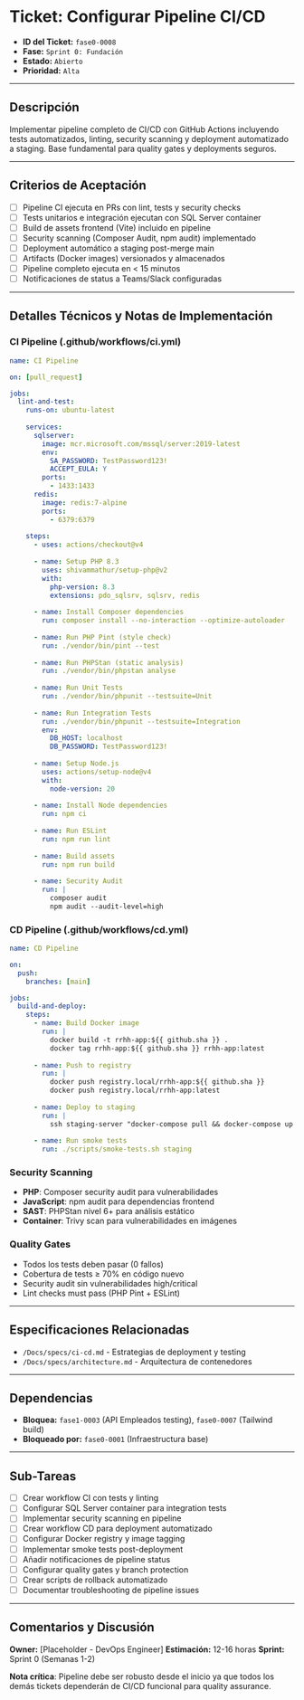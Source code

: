 # Ticket: Configurar Pipeline CI/CD

- **ID del Ticket:** `fase0-0008`
- **Fase:** `Sprint 0: Fundación`
- **Estado:** `Abierto`
- **Prioridad:** `Alta`

---

## Descripción

Implementar pipeline completo de CI/CD con GitHub Actions incluyendo tests automatizados, linting, security scanning y deployment automatizado a staging. Base fundamental para quality gates y deployments seguros.

---

## Criterios de Aceptación

- [ ] Pipeline CI ejecuta en PRs con lint, tests y security checks
- [ ] Tests unitarios e integración ejecutan con SQL Server container
- [ ] Build de assets frontend (Vite) incluido en pipeline
- [ ] Security scanning (Composer Audit, npm audit) implementado
- [ ] Deployment automático a staging post-merge main
- [ ] Artifacts (Docker images) versionados y almacenados
- [ ] Pipeline completo ejecuta en < 15 minutos
- [ ] Notificaciones de status a Teams/Slack configuradas

---

## Detalles Técnicos y Notas de Implementación

### CI Pipeline (.github/workflows/ci.yml)
```yaml
name: CI Pipeline

on: [pull_request]

jobs:
  lint-and-test:
    runs-on: ubuntu-latest
    
    services:
      sqlserver:
        image: mcr.microsoft.com/mssql/server:2019-latest
        env:
          SA_PASSWORD: TestPassword123!
          ACCEPT_EULA: Y
        ports:
          - 1433:1433
      redis:
        image: redis:7-alpine
        ports:
          - 6379:6379
    
    steps:
      - uses: actions/checkout@v4
      
      - name: Setup PHP 8.3
        uses: shivammathur/setup-php@v2
        with:
          php-version: 8.3
          extensions: pdo_sqlsrv, sqlsrv, redis
          
      - name: Install Composer dependencies
        run: composer install --no-interaction --optimize-autoloader
        
      - name: Run PHP Pint (style check)
        run: ./vendor/bin/pint --test
        
      - name: Run PHPStan (static analysis)
        run: ./vendor/bin/phpstan analyse
        
      - name: Run Unit Tests
        run: ./vendor/bin/phpunit --testsuite=Unit
        
      - name: Run Integration Tests
        run: ./vendor/bin/phpunit --testsuite=Integration
        env:
          DB_HOST: localhost
          DB_PASSWORD: TestPassword123!
          
      - name: Setup Node.js
        uses: actions/setup-node@v4
        with:
          node-version: 20
          
      - name: Install Node dependencies
        run: npm ci
        
      - name: Run ESLint
        run: npm run lint
        
      - name: Build assets
        run: npm run build
        
      - name: Security Audit
        run: |
          composer audit
          npm audit --audit-level=high
```

### CD Pipeline (.github/workflows/cd.yml)
```yaml
name: CD Pipeline

on:
  push:
    branches: [main]

jobs:
  build-and-deploy:
    steps:
      - name: Build Docker image
        run: |
          docker build -t rrhh-app:${{ github.sha }} .
          docker tag rrhh-app:${{ github.sha }} rrhh-app:latest
          
      - name: Push to registry
        run: |
          docker push registry.local/rrhh-app:${{ github.sha }}
          docker push registry.local/rrhh-app:latest
          
      - name: Deploy to staging
        run: |
          ssh staging-server "docker-compose pull && docker-compose up -d --no-deps app"
          
      - name: Run smoke tests
        run: ./scripts/smoke-tests.sh staging
```

### Security Scanning
- **PHP**: Composer security audit para vulnerabilidades
- **JavaScript**: npm audit para dependencias frontend
- **SAST**: PHPStan nivel 6+ para análisis estático
- **Container**: Trivy scan para vulnerabilidades en imágenes

### Quality Gates
- Todos los tests deben pasar (0 fallos)
- Cobertura de tests ≥ 70% en código nuevo
- Security audit sin vulnerabilidades high/critical
- Lint checks must pass (PHP Pint + ESLint)

---

## Especificaciones Relacionadas

- `/Docs/specs/ci-cd.md` - Estrategias de deployment y testing
- `/Docs/specs/architecture.md` - Arquitectura de contenedores

---

## Dependencias

- **Bloquea:** `fase1-0003` (API Empleados testing), `fase0-0007` (Tailwind build)
- **Bloqueado por:** `fase0-0001` (Infraestructura base)

---

## Sub-Tareas

- [ ] Crear workflow CI con tests y linting
- [ ] Configurar SQL Server container para integration tests
- [ ] Implementar security scanning en pipeline
- [ ] Crear workflow CD para deployment automatizado
- [ ] Configurar Docker registry y image tagging
- [ ] Implementar smoke tests post-deployment
- [ ] Añadir notificaciones de pipeline status
- [ ] Configurar quality gates y branch protection
- [ ] Crear scripts de rollback automatizado
- [ ] Documentar troubleshooting de pipeline issues

---

## Comentarios y Discusión

**Owner:** [Placeholder - DevOps Engineer]
**Estimación:** 12-16 horas
**Sprint:** Sprint 0 (Semanas 1-2)

**Nota crítica**: Pipeline debe ser robusto desde el inicio ya que todos los demás tickets dependerán de CI/CD funcional para quality assurance.